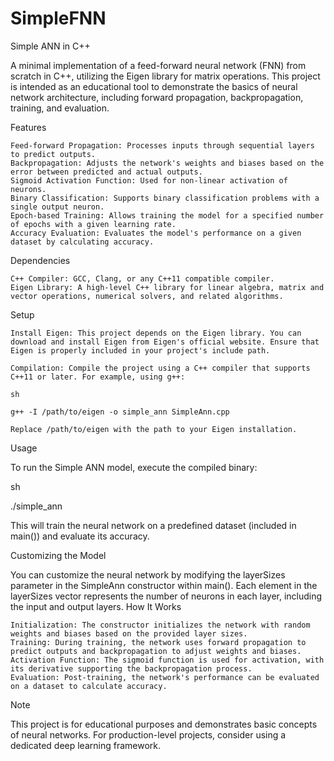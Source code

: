 # SimpleFNN

Simple ANN in C++

A minimal implementation of a feed-forward neural network (FNN) from scratch in C++, utilizing the Eigen library for matrix operations. This project is intended as an educational tool to demonstrate the basics of neural network architecture, including forward propagation, backpropagation, training, and evaluation.

Features

    Feed-forward Propagation: Processes inputs through sequential layers to predict outputs.
    Backpropagation: Adjusts the network's weights and biases based on the error between predicted and actual outputs.
    Sigmoid Activation Function: Used for non-linear activation of neurons.
    Binary Classification: Supports binary classification problems with a single output neuron.
    Epoch-based Training: Allows training the model for a specified number of epochs with a given learning rate.
    Accuracy Evaluation: Evaluates the model's performance on a given dataset by calculating accuracy.

Dependencies

    C++ Compiler: GCC, Clang, or any C++11 compatible compiler.
    Eigen Library: A high-level C++ library for linear algebra, matrix and vector operations, numerical solvers, and related algorithms.

Setup

    Install Eigen: This project depends on the Eigen library. You can download and install Eigen from Eigen's official website. Ensure that Eigen is properly included in your project's include path.

    Compilation: Compile the project using a C++ compiler that supports C++11 or later. For example, using g++:

    sh

    g++ -I /path/to/eigen -o simple_ann SimpleAnn.cpp

    Replace /path/to/eigen with the path to your Eigen installation.

Usage

To run the Simple ANN model, execute the compiled binary:

sh

./simple_ann

This will train the neural network on a predefined dataset (included in main()) and evaluate its accuracy.

Customizing the Model

You can customize the neural network by modifying the layerSizes parameter in the SimpleAnn constructor within main(). Each element in the layerSizes vector represents the number of neurons in each layer, including the input and output layers.
How It Works

    Initialization: The constructor initializes the network with random weights and biases based on the provided layer sizes.
    Training: During training, the network uses forward propagation to predict outputs and backpropagation to adjust weights and biases.
    Activation Function: The sigmoid function is used for activation, with its derivative supporting the backpropagation process.
    Evaluation: Post-training, the network's performance can be evaluated on a dataset to calculate accuracy.

Note

This project is for educational purposes and demonstrates basic concepts of neural networks. For production-level projects, consider using a dedicated deep learning framework.
